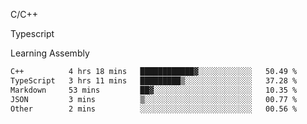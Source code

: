 <p>C/C++</p>
<p> Typescript</p>
<p>Learning Assembly</p>

<!--START_SECTION:waka-->

```txt
C++          4 hrs 18 mins   ████████████▓░░░░░░░░░░░░   50.49 %
TypeScript   3 hrs 11 mins   █████████▒░░░░░░░░░░░░░░░   37.28 %
Markdown     53 mins         ██▓░░░░░░░░░░░░░░░░░░░░░░   10.35 %
JSON         3 mins          ▒░░░░░░░░░░░░░░░░░░░░░░░░   00.77 %
Other        2 mins          ░░░░░░░░░░░░░░░░░░░░░░░░░   00.56 %
```

<!--END_SECTION:waka-->
